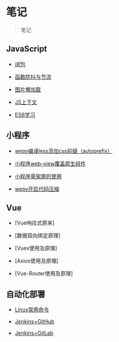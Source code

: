 # 笔记

> 笔记

## JavaScript

- [闭包]()

- [函数防抖与节流](./js/debounceAndThrottle.md)

- [图片懒加载](./js/lazyLoad.md)

- [JS上下文](./js/content.md)

- [ES6学习](./js/es6.md)

## 小程序

- [wepy编译less添加css前缀（autoprefix）](./wxApp/autoprefix.md)

- [小程序web-view覆盖原生组件](./wxApp/webview.md)

- [小程序骨架屏的使用](./wxApp/wxapp-skeleton.md)

- [wepy开启代码压缩](./wxApp/wepy-minify.md)

## Vue

- [Vue响应式原来]

- [数据双向绑定原理]

- [Vuex使用及原理]

- [Axios使用及原理]

- [Vue-Router使用及原理]

## 自动化部署

- [Linux常用命令](./linux/linux-bash.md)

- [Jenkins+GitHub](./linux/Jenkins+GitHub.md)

- [Jenkins+GitLab](./linux/Jenkins+GitLab.md)

